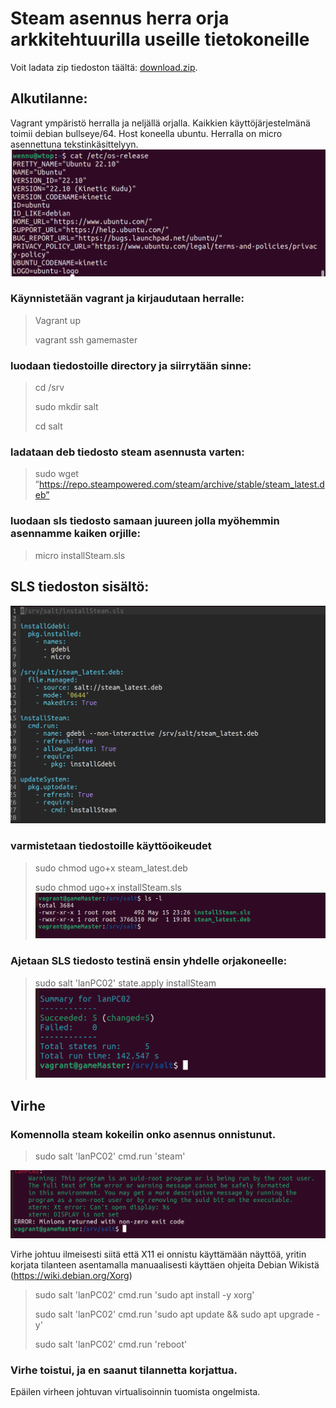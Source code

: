 # Steam asennus herra orja arkkitehtuurilla useille tietokoneille

Voit ladata zip tiedoston täältä: [download.zip](https://github.com/FEWerQ/palvelinhallinta/blob/d76ed99c9c085f2766644a3aa4d46860361fe3ea/download.zip).

## Alkutilanne:
Vagrant ympäristö herralla ja neljällä orjalla. Kaikkien käyttöjärjestelmänä toimii debian bullseye/64. Host koneella ubuntu.
Herralla on micro asennettuna tekstinkäsittelyyn.
![kuvakaappaus versiosta](screenshots/01-01-versio.png)
### Käynnistetään vagrant ja kirjaudutaan herralle:
> Vagrant up
> 
> vagrant ssh gamemaster

### luodaan tiedostoille directory ja siirrytään sinne:
> cd /srv
> 
> sudo mkdir salt
> 
> cd salt

### ladataan deb tiedosto steam asennusta varten:
> sudo wget ”https://repo.steampowered.com/steam/archive/stable/steam_latest.deb”

### luodaan sls tiedosto samaan juureen jolla myöhemmin asennamme kaiken orjille:
> micro installSteam.sls

## SLS tiedoston sisältö:
![installSteal.sls](screenshots/h7_installSteamSLS.png)

### varmistetaan tiedostoille käyttöoikeudet
> sudo chmod ugo+x steam_latest.deb
> 
> sudo chmod ugo+x installSteam.sls
![chmod](screenshots/h7_wget.png)

### Ajetaan SLS tiedosto testinä ensin yhdelle orjakoneelle:
> sudo salt 'lanPC02' state.apply installSteam
![steam install](screenshots/h7_steam_asennus.png)

## Virhe

### Komennolla steam kokeilin onko asennus onnistunut.
> sudo salt 'lanPC02' cmd.run 'steam'

![steam virhe](screenshots/h7_virhe_toistuu.png)

Virhe johtuu ilmeisesti siitä että X11 ei onnistu käyttämään näyttöä, yritin korjata tilanteen asentamalla manuaalisesti käyttäen ohjeita Debian Wikistä (https://wiki.debian.org/Xorg)
> sudo salt 'lanPC02' cmd.run 'sudo apt install -y xorg'
> 
> sudo salt 'lanPC02' cmd.run 'sudo apt update && sudo apt upgrade -y'
> 
> sudo salt 'lanPC02' cmd.run 'reboot'

### Virhe toistui, ja en saanut tilannetta korjattua.
Epäilen virheen johtuvan virtualisoinnin tuomista ongelmista.
